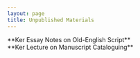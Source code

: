 ```yaml
---
layout: page
title: Unpublished Materials
---
```

<div class="message">
  **Ker Essay Notes on Old-English Script**
</div>
<object data="{{ site.url }}{{ site.baseurl }}/_pdfs/Ker-Essay-Notes-on-Old-English-Script.pdf" width="800" height="600"></object>

<div class="message">
  **Ker Lecture on Manuscript Cataloguing**
</div>
<object data="{{ site.url }}{{ site.baseurl }}/_pdfs/Ker-Lecture-on-Manuscript-Cataloguing.pdf" width="800" height="600"></object>

